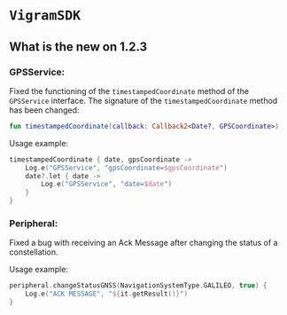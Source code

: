 # ``VigramSDK``

##

## What is the new on 1.2.3

### GPSService:
Fixed the functioning of the ``timestampedCoordinate`` method of the ``GPSService`` interface. The signature of the ``timestampedCoordinate`` method has been changed:
```kotlin
fun timestampedCoordinate(callback: Callback2<Date?, GPSCoordinate>)
```
Usage example:

```kotlin
timestampedCoordinate { date, gpsCoordinate ->
    Log.e("GPSService", "gpsCoordinate=$gpsCoordinate")
    date?.let { date ->
        Log.e("GPSService", "date=$date")
    }
}

```
### Peripheral:
Fixed a bug with receiving an Ack Message after changing the status of a constellation.

Usage example:
```kotlin
peripheral.changeStatusGNSS(NavigationSystemType.GALILEO, true) {
    Log.e("ACK MESSAGE", "${it.getResult()}")
}
```